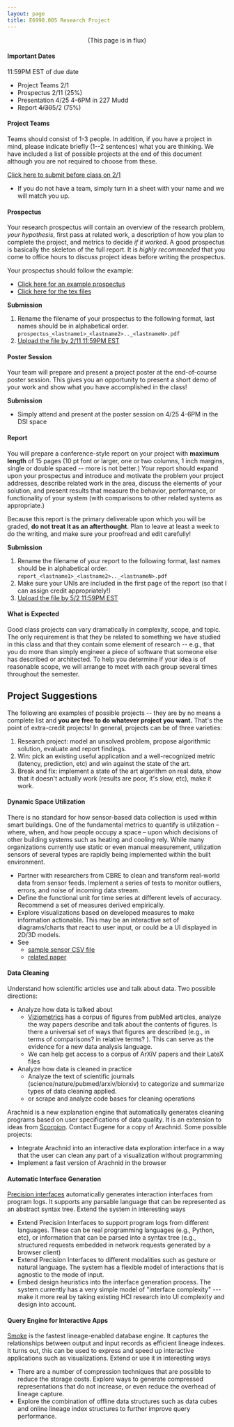 ```yaml
---
layout: page
title: E6998.005 Research Project
---
```


<center>(This page is in flux)</center>

#### Important Dates 

11:59PM EST of due date

* Project Teams    2/1 
* Prospectus       2/11    (25%)
* Presentation     4/25 4-6PM in 227 Mudd
* Report           <strike>4/30</strike>5/2     (75%)

#### Project Teams

Teams should consist of 1-3 people. In addition, if you have a project in mind, please indicate briefly (1--2 sentences) what you are thinking. We have included a list of possible projects at the end of this document although you are not required to choose from these. 

[Click here to submit before class on 2/1](https://goo.gl/forms/j8aXKKtjxH0rzVgx2)

* If you do not have a team, simply turn in a sheet with your name and we will match you up. 

#### Prospectus
Your research prospectus will contain an overview of the research problem, _your hypothesis_, first pass at related work, a description of how you plan to complete the project, and metrics to decide _if it worked_.   A good prospectus is basically the skeleton of the full report.  It is _highly recommended_ that you come to office hours to discuss project ideas before writing the prospectus.

Your prospectus should follow the example:

* [Click here for an example prospectus](./files/prospectus/prospectus.pdf)
* [Click here for the tex files](https://github.com/columbiaviz/columbiaviz.github.io/tree/master/files/prospectus)



**Submission**

1. Rename the filename of your prospectus to the following format, last names should be in alphabetical order. `prospectus_<lastname1>_<lastname2>.._<lastnameN>.pdf`
2. [Upload the file by 2/11 11:59PM EST](https://www.dropbox.com/request/EGv97DnFIn52agyHYNVW)



#### Poster Session
Your team will prepare and present a project poster at the end-of-course poster session.   This gives you an opportunity to present a short demo of your work and show what you have accomplished in the class!

**Submission**

* Simply attend and present at the poster session on 4/25 4-6PM in the DSI space

#### Report
You will prepare a conference-style report on your project with **maximum length** of 15 pages (10 pt font or larger, one or two columns, 1 inch margins, single or double spaced -- more is not better.) Your report should expand upon your prospectus and introduce and motivate the problem your project addresses, describe related work in the area, discuss the elements of your solution, and present results that measure the behavior, performance, or functionality of your system (with comparisons to other related systems as appropriate.)

Because this report is the primary deliverable upon which you will be graded, **do not treat it as an afterthought**. Plan to leave at least a week to do the writing, and make sure your proofread and edit carefully!

**Submission**

1. Rename the filename of your report to the following format, last names should be in alphabetical order. `report_<lastname1>_<lastname2>.._<lastnameN>.pdf`
2. Make sure your UNIs are included in the first page of the report (so that I can assign credit appropriately!)
3. [Upload the file by 5/2 11:59PM EST](https://www.dropbox.com/request/96Slbbv9un54UW919ZYM)

#### What is Expected

Good class projects can vary dramatically in complexity, scope, and topic. The only requirement is that they be related to something we have studied in this class and that they contain some element of research -- e.g., that you do more than simply engineer a piece of software that someone else has described or architected. To help you determine if your idea is of reasonable scope, we will arrange to meet with each group several times throughout the semester.

## Project Suggestions


The following are examples of possible projects -- they are by no means a complete list and **you are free to do whatever project you want.**  That's the point of extra-credit projects!  In general, projects can be of three varieties:

1. Research project: model an unsolved problem, propose algorithmic solution, evaluate and report findings.
2. Win: pick an existing useful application and a well-recognized metric (latency, prediction, etc) and win against the state of the art.
3. Break and fix: implement a state of the art algorithm on real data, show that it doesn't actually work (results are poor, it's slow, etc), make it work.


#### Dynamic Space Utilization

There is no standard for how sensor-based data collection is used within smart buildings. One of the fundamental metrics to quantify is utilization – where, when, and how people occupy a space – upon which decisions of other building systems such as heating and cooling rely. While many organizations currently use static or even manual measurement, utilization sensors of several types are rapidly being implemented within the built environment.

* Partner with researchers from CBRE to clean and transform real-world data from sensor feeds. Implement a series of tests to monitor outliers, errors, and noise of incoming data stream.
* Define the functional unit for time series at different levels of accuracy. Recommend a set of measures derived empirically.
* Explore visualizations based on developed measures to make information actionable. This may be an interactive set of diagrams/charts that react to user input, or could be a UI displayed in 2D/3D models.
* See 
  * [sample sensor CSV file](./files/data/sensorsample.csv)
  * [related paper](./files/data/sensormodeling.pdf)


#### Data Cleaning

Understand how scientific articles use and talk about data.  Two possible directions:

* Analyze how data is talked about
  * [Viziometrics](http://viziometrics.org/api/) has a corpus of figures from pubMed articles, analyze the way papers describe and talk about the contents of figures.  Is there a universal set of ways that figures are described (e.g., in terms of comparisons? in relative terms? ).  This can serve as the evidence for a new data analysis language.
  * We can help get access to a corpus of ArXiV papers and their LateX files
* Analyze how data is cleaned in practice
  * Analyze the text of scientific journals (science/nature/pubmed/arxiv/biorxiv) to categorize and summarize types of data cleaning applied.
  * or scrape and analyze code bases for cleaning operations

<!--* **Will it Clean?** Even automatic error _detection_ is notoriously difficult due to the ambiguounotion of what "clean" means.  However in data science applications, the test data for the prediction model provides a crisp notion of "clean" and has been used in BoostClean to perform automatic error detection and cleaning.  BoostClean simply worked for simple static datasets: extend its ideas to streaming datasets where the errors may change over time.-->

Arachnid is a new explanation engine that automatically generates cleaning programs based on user specifications of data quality.  It is an extension to ideas from [Scorpion](https://www.dropbox.com/s/1v6dcb16r840sdo/scorpion-vldb13.pdf?dl=0).  Contact Eugene for a copy of Arachnid.  Some possible projects:

* Integrate Arachnid into an interactive data exploration interface in a way that the user can clean any part of a visualization without programming
* Implement a fast version of Arachnid in the browser


#### Automatic Interface Generation

[Precision interfaces](https://arxiv.org/abs/1712.00078) automatically generates interaction interfaces from program logs.  It supports any parsable language that can be represented as an abstract syntax tree.  Extend the system in interesting ways 

* Extend Precision Interfaces to support program logs from different languages.  These can be real programming languages (e.g., Python, etc), or information that can be parsed into a syntax tree (e.g., structured requests embedded in network requests generated by a browser client)
* Extend Precision Interfaces to different modalities such as gesture or natural language.  The system has a flexible model of interactions that is agnostic to the mode of input.  
* Embed design heuristics into the interface generation process.  The system currently has a very simple model of "interface complexity" --- make it more real by taking existing HCI research into UI complexity and design into account.


#### Query Engine for Interactive Apps

[Smoke](https://www.dropbox.com/s/6xvg5qkdret60jk/smoke-vldb18-revision.pdf?dl=0) is the fastest lineage-enabled database engine.  It captures the relationships between output and input records as efficient lineage indexes.  It turns out, this can be used to express and speed up interactive applications such as visualizations.  Extend or use it in interesting ways 

* There are a number of compression techniques that are possible to reduce the storage costs.  Explore ways to generate compressed representations that do not increase, or even reduce the overhead of lineage capture.
* Explore the combination of offline data structures such as data cubes and online lineage index structures to further improve query performance.






